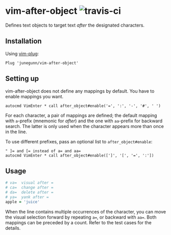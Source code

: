 vim-after-object ![travis-ci](https://travis-ci.org/junegunn/vim-after-object.svg?branch=master)
================

Defines text objects to target text *after* the designated characters.

Installation
------------

Using [vim-plug](https://github.com/junegunn/vim-plug):

```vim
Plug 'junegunn/vim-after-object'
```

Setting up
----------

vim-after-object does not define any mappings by default. You have to enable
mappings you want.

```vim
autocmd VimEnter * call after_object#enable('=', ':', '-', '#', ' ')
```

For each character, a pair of mappings are defined; the default mapping with
`a`-prefix (mnemonic for *after*) and the one with `aa`-prefix for backward
search. The latter is only used when the character appears more than once in
the line.

To use different prefixes, pass an optional list to `after_object#enable`:

```vim
" ]= and [= instead of a= and aa=
autocmd VimEnter * call after_object#enable([']', '[', '=', ':'])
```

Usage
-----

```ruby
# va=  visual after =
# ca=  change after =
# da=  delete after =
# ya=  yank after =
apple = 'juice'
```

When the line contains multiple occurrences of the character, you can move the
visual selection forward by repeating `a=`, or backward with `aa=`. Both
mappings can be preceded by a count. Refer to the test cases for the details.

